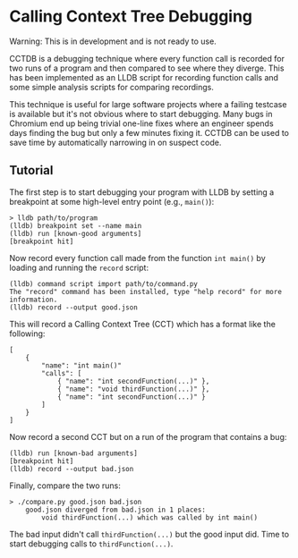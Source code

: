 Calling Context Tree Debugging
=========

Warning: This is in development and is not ready to use.

CCTDB is a debugging technique where every function call is recorded for two runs of a program and then compared to see where they diverge. This has been implemented as an LLDB script for recording function calls and some simple analysis scripts for comparing recordings.

This technique is useful for large software projects where a failing testcase is available but it's not obvious where to start debugging. Many bugs in Chromium end up being trivial one-line fixes where an engineer spends days finding the bug but only a few minutes fixing it. CCTDB can be used to save time by automatically narrowing in on suspect code.

Tutorial
---------
The first step is to start debugging your program with LLDB by setting a breakpoint at some high-level entry point (e.g., `main()`):
```
> lldb path/to/program
(lldb) breakpoint set --name main
(lldb) run [known-good arguments]
[breakpoint hit]
```

Now record every function call made from the function `int main()` by loading and running the `record` script:
```
(lldb) command script import path/to/command.py
The "record" command has been installed, type "help record" for more information.
(lldb) record --output good.json
```

This will record a Calling Context Tree (CCT) which has a format like the following:
```
[
    {
        "name": "int main()"
        "calls": [
            { "name": "int secondFunction(...)" },
            { "name": "void thirdFunction(...)" },
            { "name": "int secondFunction(...)" }
        ]
    }
]
```

Now record a second CCT but on a run of the program that contains a bug:
```
(lldb) run [known-bad arguments]
[breakpoint hit]
(lldb) record --output bad.json
```

Finally, compare the two runs:
```
> ./compare.py good.json bad.json
    good.json diverged from bad.json in 1 places:
        void thirdFunction(...) which was called by int main()
```

The bad input didn't call `thirdFunction(...)` but the good input did. Time to start debugging calls to `thirdFunction(...)`.
